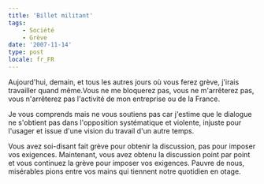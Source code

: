 ```yaml
---
title: 'Billet militant'
tags:
    - Société
    - Grève
date: '2007-11-14'
type: post
locale: fr_FR
---
```


Aujourd'hui, demain, et tous les autres jours où vous ferez grève, j'irais travailler quand même.Vous ne me bloquerez pas, vous ne m'arrêterez pas, vous n'arrêterez pas l'activité de mon entreprise ou de la France.

<!-- more -->

Je vous comprends mais ne vous soutiens pas car j'estime que le dialogue ne s'obtient pas dans l'opposition systématique et violente, injuste pour l'usager et issue d'une vision du travail d'un autre temps.

Vous avez soi-disant fait grève pour obtenir la discussion, pas pour imposer vos exigences. Maintenant, vous avez obtenu la discussion point par point et vous continuez la grève pour imposer vos exigences. Pauvre de nous, misérables pions entre vos mains qui tiennent notre quotidien en otage.
